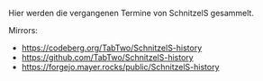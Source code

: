 Hier werden die vergangenen Termine von SchnitzelS gesammelt.


Mirrors:
- https://codeberg.org/TabTwo/SchnitzelS-history
- https://github.com/TabTwo/SchnitzelS-history
- https://forgejo.mayer.rocks/public/SchnitzelS-history
